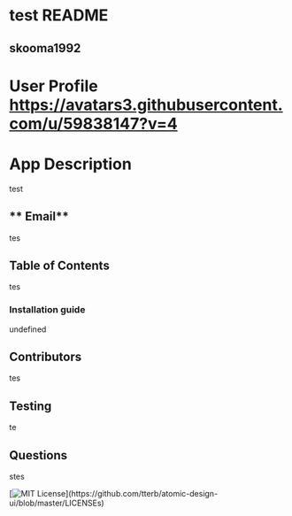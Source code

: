 
# test README 

## **skooma1992** 

# User Profile https://avatars3.githubusercontent.com/u/59838147?v=4 

# App Description 

 test

## ** Email**

tes

## Table of Contents 

tes

### Installation guide 

undefined

## Contributors 

tes

## Testing 

te

## Questions 

stes

[![MIT License](https://img.shields.io/apm/l/atomic-design-ui.svg?)](https://github.com/tterb/atomic-design-ui/blob/master/LICENSEs)